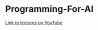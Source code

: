 # Programming-For-AI
<a href= 'https://www.youtube.com/watch?v=TG3OJQjN-l4&list=PLLENHvsRRLjAmAjc8mV0f9C6i8Gh308SS' target = '_blank'>Link to lectures on YouTube</a>

